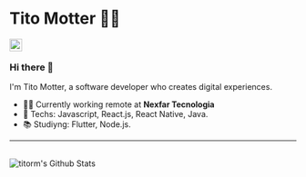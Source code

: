 # Tito Motter :man_technologist:

[<img align="left" alt="titorm | LinkedIn" width="22px" src="https://cdn.jsdelivr.net/npm/simple-icons@v3/icons/linkedin.svg" />][linkedin]

<br>

### Hi there 👋

I'm Tito Motter, a software developer who creates digital experiences.

- :man_technologist: Currently working remote at **Nexfar Tecnologia**
- :rocket: Techs: Javascript, React.js, React Native, Java.
- :books: Studiyng: Flutter, Node.js.

---

<br>

<img align="left" alt="titorm's Github Stats" src="https://github-readme-stats.vercel.app/api?username=titorm&show_icons=true&hide_border=true" />

<br>
<br>

[linkedin]: https://www.linkedin.com/in/titomotter/
